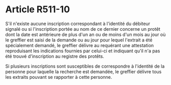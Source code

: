# Article R511-10

S'il n'existe aucune inscription correspondant à l'identité du débiteur signalé ou si l'inscription portée au nom de ce dernier concerne un protêt dont la date est antérieure de plus d'un an ou de moins d'un mois au jour où le greffier est saisi de la demande ou au jour pour lequel l'extrait a été spécialement demandé, le greffier délivre au requérant une attestation reproduisant les indications fournies par celui-ci et indiquant qu'il n'a pas été trouvé d'inscription au registre des protêts.

Si plusieurs inscriptions sont susceptibles de correspondre à l'identité de la personne pour laquelle la recherche est demandée, le greffier délivre tous les extraits pouvant se rapporter à cette personne.

